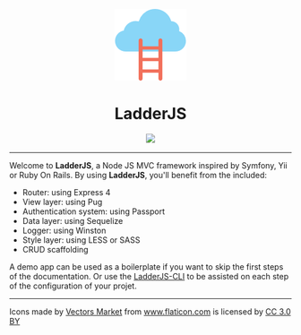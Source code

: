 <p id="logo" align="center">
  <img src="https://github.com/havenS/ladderjs/raw/master/assets/cloud.png" />
</p>
<h1 align="center" style="text-align: center">
  LadderJS
</h1>
<p align="center">
  <a href="https://www.codacy.com/app/havenS/ladderjs?utm_source=github.com&utm_medium=referral&utm_content=havenS/ladderjs&utm_campaign=Badge_Grade">
    <img src="https://api.codacy.com/project/badge/Grade/ed3aa4d4c05243e0977af37fca4a8584" />
  </a>
</p>
<hr/>
<span>
  Welcome to <strong>LadderJS</strong>, a Node JS MVC framework inspired by Symfony, Yii or Ruby On Rails.
</span>
<span>
  By using <strong>LadderJS</strong>, you'll benefit from the included:
  <ul>
    <li>
      Router: using Express 4
    </li>
    <li>
      View layer: using Pug
    </li>
    <li>
      Authentication system: using Passport
    </li>
    <li>
      Data layer: using Sequelize
    </li>
    <li>
      Logger: using Winston
    </li>
    <li>
      Style layer: using LESS or SASS
    </li>
    <li>
      CRUD scaffolding
    </li>
  </ul>
  A demo app can be used as a boilerplate if you want to skip the first steps of the documentation. Or use the <a href="https://havens.gitbooks.io/ladderjs/content/command-line-interface.html">LadderJS-CLI</a> to be assisted on each step of the configuration of your projet.
</span>

<hr/>
<div>
  Icons made by <a href="https://www.flaticon.com/authors/vectors-market" title="Vectors Market">Vectors Market</a> from <a href="https://www.flaticon.com/" title="Flaticon">www.flaticon.com</a> is licensed by
  <a href="http://creativecommons.org/licenses/by/3.0/" title="Creative Commons BY 3.0" target="_blank">CC 3.0 BY</a>
</div>

